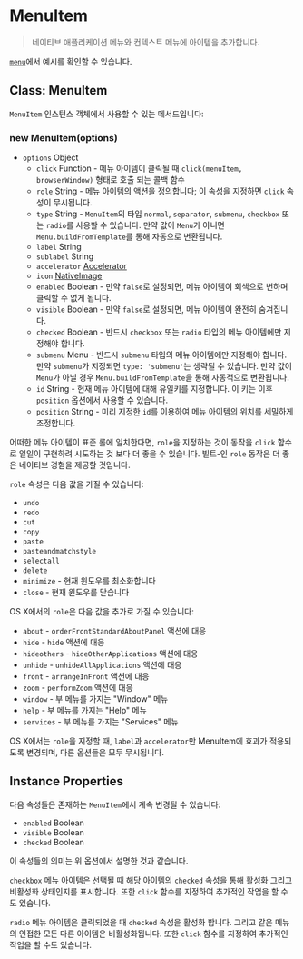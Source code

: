 ﻿# MenuItem

> 네이티브 애플리케이션 메뉴와 컨텍스트 메뉴에 아이템을 추가합니다.

[`menu`](menu.md)에서 예시를 확인할 수 있습니다.

## Class: MenuItem

`MenuItem` 인스턴스 객체에서 사용할 수 있는 메서드입니다:

### new MenuItem(options)

* `options` Object
  * `click` Function - 메뉴 아이템이 클릭될 때 `click(menuItem, browserWindow)`
    형태로 호출 되는 콜백 함수
  * `role` String - 메뉴 아이템의 액션을 정의합니다; 이 속성을 지정하면 `click`
    속성이 무시됩니다.
  * `type` String - `MenuItem`의 타입 `normal`, `separator`, `submenu`,
    `checkbox` 또는 `radio`를 사용할 수 있습니다. 만약 값이 `Menu`가 아니면
    `Menu.buildFromTemplate`를 통해 자동으로 변환됩니다.
  * `label` String
  * `sublabel` String
  * `accelerator` [Accelerator](accelerator.md)
  * `icon` [NativeImage](native-image.md)
  * `enabled` Boolean - 만약 `false`로 설정되면, 메뉴 아이템이 회색으로 변하며
    클릭할 수 없게 됩니다.
  * `visible` Boolean - 만약 `false`로 설정되면, 메뉴 아이템이 완전히 숨겨집니다.
  * `checked` Boolean - 반드시 `checkbox` 또는 `radio` 타입의 메뉴 아이템에만
    지정해야 합니다.
  * `submenu` Menu - 반드시 `submenu` 타입의 메뉴 아이템에만 지정해야 합니다. 만약
    `submenu`가 지정되면 `type: 'submenu'`는 생략될 수 있습니다. 만약 값이 `Menu`가
    아닐 경우 `Menu.buildFromTemplate`을 통해 자동적으로 변환됩니다.     
  * `id` String - 현재 메뉴 아이템에 대해 유일키를 지정합니다. 이 키는 이후
    `position` 옵션에서 사용할 수 있습니다.
  * `position` String - 미리 지정한 `id`를 이용하여 메뉴 아이템의 위치를 세밀하게
    조정합니다.

어떠한 메뉴 아이템이 표준 롤에 일치한다면, `role`을 지정하는 것이 동작을 `click`
함수로 일일이 구현하려 시도하는 것 보다 더 좋을 수 있습니다. 빌트-인 `role` 동작은
더 좋은 네이티브 경험을 제공할 것입니다.

`role` 속성은 다음 값을 가질 수 있습니다:

* `undo`
* `redo`
* `cut`
* `copy`
* `paste`
* `pasteandmatchstyle`
* `selectall`
* `delete`
* `minimize` - 현재 윈도우를 최소화합니다
* `close` - 현재 윈도우를 닫습니다

OS X에서의 `role`은 다음 값을 추가로 가질 수 있습니다:

* `about` - `orderFrontStandardAboutPanel` 액션에 대응
* `hide` - `hide` 액션에 대응
* `hideothers` - `hideOtherApplications` 액션에 대응
* `unhide` - `unhideAllApplications` 액션에 대응
* `front` - `arrangeInFront` 액션에 대응
* `zoom` - `performZoom` 액션에 대응
* `window` - 부 메뉴를 가지는 "Window" 메뉴
* `help` - 부 메뉴를 가지는 "Help" 메뉴
* `services` - 부 메뉴를 가지는 "Services" 메뉴

OS X에서는 `role`을 지정할 때, `label`과 `accelerator`만 MenuItem에 효과가
적용되도록 변경되며, 다른 옵션들은 모두 무시됩니다.

## Instance Properties

다음 속성들은 존재하는 `MenuItem`에서 계속 변경될 수 있습니다:

  * `enabled` Boolean
  * `visible` Boolean
  * `checked` Boolean

이 속성들의 의미는 위 옵션에서 설명한 것과 같습니다.

`checkbox` 메뉴 아이템은 선택될 때 해당 아이템의 `checked` 속성을 통해 활성화 그리고
비활성화 상태인지를 표시합니다. 또한 `click` 함수를 지정하여 추가적인 작업을 할 수도
있습니다.

`radio` 메뉴 아이템은 클릭되었을 때 `checked` 속성을 활성화 합니다. 그리고 같은
메뉴의 인접한 모든 다른 아이템은 비활성화됩니다. 또한 `click` 함수를 지정하여 추가적인
작업을 할 수도 있습니다.
